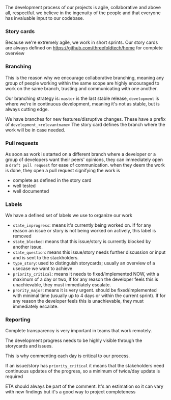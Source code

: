 The development process of our projects is agile, collaborative and above all, respectful. we believe in the ingenuity of the people and that everyone has invaluable input to our codebase.


### Story cards
Because we're extremely agile, we work in short sprints. Our story cards are always defined on https://github.com/threefoldtech/home for complete overview

### Branching
This is the reason why we encourage collaborative branching, meaning any group of people working within the same scope are highly encouraged to work on the same branch, trusting and communicating with one another.

Our branching strategy is: `master` is the last stable release, `development` is where we're in continuous development, meaning it's not as stable, but is always cutting edge.

We have branches for new features/disruptive changes. These have a prefix of `development_<relevantname>`
The story card defines the branch where the work will be in case needed.

### Pull requests
As soon as work is started on a different branch where a developer or a group of developers want their peers' opinions, they can immediately open a `draft pull request` for ease of communication. when they deem the work is done, they open a pull request signifying the work is 
- complete as defined in the story card
- well tested
- well documented

### Labels
We have a defined set of labels we use to organize our work
 - `state_inprogress`: means it's currently being worked on. If for any reason an issue or story is not being worked on actively, this label is removed
 - `state_blocked`: means that this issue/story is currently blocked by another issue.
 - `state_question`: means this issue/story needs further discussion or input and is sent to the stackholders.
 - `type_story`: used to distinguish storycards; usually an overview of a usecase we want to achieve
 - `priority_critical`: means it needs to fixed/implemented NOW, with a maximum of a day or two, If for any reason the developer feels this is unachievable, they must immediately escalate.
 - `prority_major`: means it is very urgent. should be fixed/implemented with minimal time (usually up to 4 days or within the current sprint). If for any reason the developer feels this is unachievable, they must immediately escalate.

### Reporting
Complete transparency is very important in teams that work remotely.

The development progress needs to be highly visible through the storycards and issues.

This is why commenting each day is critical to our process.

If an issue/story has `priority_critical` it means that the stakeholders need continuous updates of the progress, so a minimum of twice/day update is required

ETA should always be part of the comment. It's an estimation so it can vary with new findings but it's a good way to project completeness
